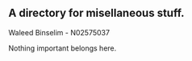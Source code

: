 ## A directory for misellaneous stuff. 
Waleed Binselim - N02575037

Nothing important belongs here. 

